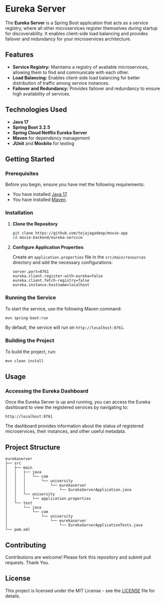 # Eureka Server

The **Eureka Server** is a Spring Boot application that acts as a service registry, where all other microservices register themselves during startup for discoverability. It enables client-side load balancing and provides failover and redundancy for your microservices architecture.

## Features

- **Service Registry:** Maintains a registry of available microservices, allowing them to find and communicate with each other.
- **Load Balancing:** Enables client-side load balancing for better distribution of traffic among service instances.
- **Failover and Redundancy:** Provides failover and redundancy to ensure high availability of services.

## Technologies Used

- **Java 17**
- **Spring Boot 3.2.5**
- **Spring Cloud Netflix Eureka Server**
- **Maven** for dependency management
- **JUnit** and **Mockito** for testing

## Getting Started

### Prerequisites

Before you begin, ensure you have met the following requirements:

- You have installed [Java 17](https://www.oracle.com/java/technologies/javase-jdk17-downloads.html).
- You have installed [Maven](https://maven.apache.org/download.cgi).

### Installation

1. **Clone the Repository**

   ```bash
   git clone https://github.com/tejajagadeep/movie-app
   cd movie-backend/eureka-service
   ```

2. **Configure Application Properties**

   Create an `application.properties` file in the `src/main/resources` directory and add the necessary configurations:

   ```properties
   server.port=8761
   eureka.client.register-with-eureka=false
   eureka.client.fetch-registry=false
   eureka.instance.hostname=localhost
   ```

### Running the Service

To start the service, use the following Maven command:

```bash
mvn spring-boot:run
```

By default, the service will run on `http://localhost:8761`.

### Building the Project

To build the project, run:

```bash
mvn clean install
```

## Usage

### Accessing the Eureka Dashboard

Once the Eureka Server is up and running, you can access the Eureka dashboard to view the registered services by navigating to:

```http
http://localhost:8761
```

The dashboard provides information about the status of registered microservices, their instances, and other useful metadata.

## Project Structure

```
eurekaserver
├── src
│   ├── main
│   │   ├── java
│   │   │   └── com
│   │   │       └── university
│   │   │           └── eurekaserver
│   │   │               └── EurekaServerApplication.java
│   │   └── university
│   │       └── application.properties
│   └── test
│       └── java
│           └── com
│               └── university
│                   └── eurekaserver
│                       └── EurekaServerApplicationTests.java
└── pom.xml
```

## Contributing

Contributions are welcome! Please fork this repository and submit pull requests. Thank You.

## License

This project is licensed under the MIT License - see the [LICENSE](../../LICENSE.md) file for details.
